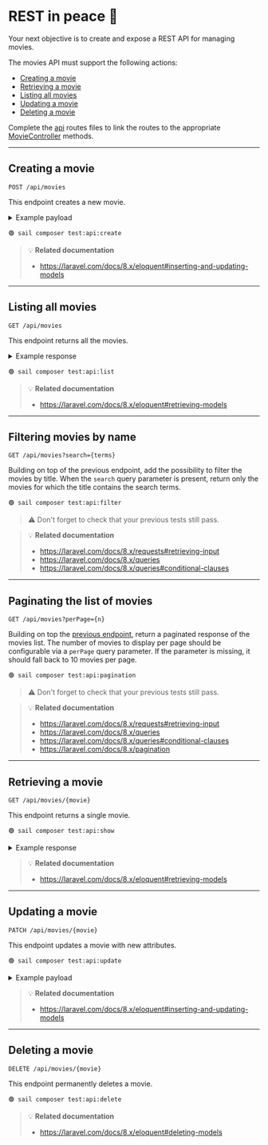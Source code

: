 # REST in peace 🎯

Your next objective is to create and expose a REST API for managing movies.

The movies API must support the following actions:

- [Creating a movie](#creating-a-movie)
- [Retrieving a movie](#retrieving-a-movie)
- [Listing all movies](#listing-all-movies)
- [Updating a movie](#updating-a-movie)
- [Deleting a movie](#deleting-a-movie)


Complete the [api](../routes/api.php) routes files to link the routes to the
appropriate [MovieController](../app/Http/Controllers/MovieController.php) methods.


--------------------------------------------------------------------------------

## Creating a movie

`POST /api/movies`

This endpoint creates a new movie.

<details>
    <summary>Example payload</summary>

```json
{
    "title": "Some movie title",
    "year": 2021,
    "poster": "http://example.org/path/to/poster.jpg"
}
```
</details>

```
🟢 sail composer test:api:create
```

> 💡 **Related documentation**
> - https://laravel.com/docs/8.x/eloquent#inserting-and-updating-models

--------------------------------------------------------------------------------

## Listing all movies

`GET /api/movies`

This endpoint returns all the movies.

<details>
    <summary>Example response</summary>

```json
{
    "data": [
        {
            "title": "Some movie title",
            "year": "2021",
            "poster": "http://example.org/path/to/poster.jpg",
            "created_at": "2021-06-01T12:13:58.000000Z",
            "updated_at": "2021-06-01T12:13:58.000000Z"
        },
        {
            "title": "Some other movie title",
            "year": "2020",
            "poster": "http://example.org/path/to/poster2.jpg",
            "created_at": "2021-06-01T12:13:58.000000Z",
            "updated_at": "2021-06-01T12:13:58.000000Z"
        }
    ]
}
```
</details>

```
🟢 sail composer test:api:list
```

> 💡 **Related documentation**
> - https://laravel.com/docs/8.x/eloquent#retrieving-models

--------------------------------------------------------------------------------

## Filtering movies by name

`GET /api/movies?search={terms}`

Building on top of the previous endpoint, add the possibility to filter the
movies by title. When the `search` query parameter is present, return only the
movies for which the title contains the search terms.

```
🟢 sail composer test:api:filter
```

> ⚠️ Don't forget to check that your previous tests still pass.


> 💡 **Related documentation**
> - https://laravel.com/docs/8.x/requests#retrieving-input
> - https://laravel.com/docs/8.x/queries
> - https://laravel.com/docs/8.x/queries#conditional-clauses


--------------------------------------------------------------------------------

## Paginating the list of movies

`GET /api/movies?perPage={n}`

Building on top the [previous endpoint](#listing-all-movies), return a paginated
response of the movies list. The number of movies to display per page should be
configurable via a `perPage` query parameter. If the parameter is missing, it
should fall back to 10 movies per page.

```
🟢 sail composer test:api:pagination
```

> ⚠️ Don't forget to check that your previous tests still pass.


> 💡 **Related documentation**
> - https://laravel.com/docs/8.x/requests#retrieving-input
> - https://laravel.com/docs/8.x/queries
> - https://laravel.com/docs/8.x/queries#conditional-clauses
> - https://laravel.com/docs/8.x/pagination


--------------------------------------------------------------------------------

## Retrieving a movie

`GET /api/movies/{movie}`

This endpoint returns a single movie.

```
🟢 sail composer test:api:show
```

<details>
    <summary>Example response</summary>

```json
{
    "data": {
        "title": "Some movie title",
        "year": "2021",
        "poster": "http://example.org/path/to/poster.jpg",
        "created_at": "2021-06-01T12:13:58.000000Z",
        "updated_at": "2021-06-01T12:13:58.000000Z"
    }
}
```
</details>


> 💡 **Related documentation**
> - https://laravel.com/docs/8.x/eloquent#retrieving-models


--------------------------------------------------------------------------------

## Updating a movie

`PATCH /api/movies/{movie}`

This endpoint updates a movie with new attributes.

```
🟢 sail composer test:api:update
```

<details>
    <summary>Example payload</summary>

```json
{
    "title": "Some updated movie title"
}
```
</details>


> 💡 **Related documentation**
> - https://laravel.com/docs/8.x/eloquent#inserting-and-updating-models


--------------------------------------------------------------------------------

## Deleting a movie

`DELETE /api/movies/{movie}`

This endpoint permanently deletes a movie.

```
🟢 sail composer test:api:delete
```


> 💡 **Related documentation**
> - https://laravel.com/docs/8.x/eloquent#deleting-models

